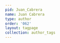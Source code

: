 ```yaml
---
pid: Juan_Cabrera
name: Juan Cabrera
type: author
order: '062'
layout: tagpage
collection: author_tags
---
```

